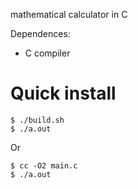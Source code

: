 mathematical calculator in C

Dependences:
- C compiler

# Quick install
```console
$ ./build.sh
$ ./a.out
```
Or
```console
$ cc -O2 main.c
$ ./a.out
```
